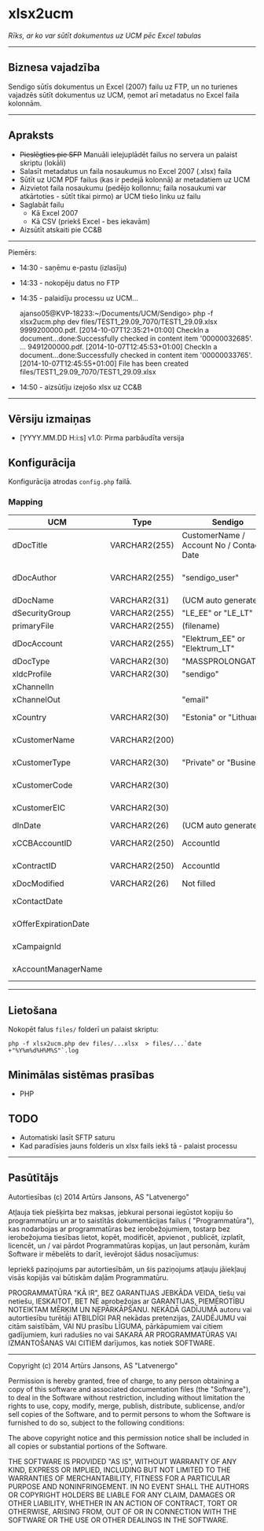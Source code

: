 xlsx2ucm
========

_Rīks, ar ko var sūtīt dokumentus uz UCM pēc Excel tabulas_

---

## Biznesa vajadzība

Sendigo sūtīs dokumentus un Excel (2007) failu uz FTP, un no turienes vajadzēs sūtīt dokumentus uz UCM, ņemot arī metadatus no Excel faila kolonnām.

---

## Apraksts

* ~~Pieslēgties pie SFP~~ Manuāli ielejuplādēt failus no servera un palaist skriptu (lokāli)
* Salasīt metadatus un faila nosaukumus no Excel 2007 (.xlsx) faila
* Sūtīt uz UCM PDF failus (kas ir pedejā kolonnā) ar metadatiem uz UCM
* Aizvietot faila nosaukumu (pedējo kollonnu; faila nosaukumi var atkārtoties - sūtīt tikai pirmo) ar UCM tiešo linku uz failu
* Saglabāt failu
  * Kā Excel 2007
  * Kā CSV (priekš Excel - bes iekavām)
* Aizsūtīt atskaiti pie CC&B

---

Piemērs:

* 14:30 - saņēmu e-pastu (izlasīju)
* 14:33 - nokopēju datus no FTP
* 14:35 - palaidīju processu uz UCM...

    ajanso05@KVP-18233:~/Documents/UCM/Sendigo> php -f xlsx2ucm.php dev files/TEST1_29.09_7070/TEST1_29.09.xlsx
    9999200000.pdf.
    [2014-10-07T12:35:21+01:00] CheckIn a document...done:Successfully checked in content item '00000032685'.
    ...
    9491200000.pdf.
    [2014-10-07T12:45:53+01:00] CheckIn a document...done:Successfully checked in content item '00000033765'.
    [2014-10-07T12:45:55+01:00] File has been created files/TEST1_29.09_7070/TEST1_29.09.xlsx

* 14:50 - aizsūtīju izejošo xlsx uz CC&B 

---

## Vērsiju izmaiņas

- [YYYY.MM.DD H:i:s] v1.0: Pirma parbāudīta versija

## Konfigurācija

Konfigurācija atrodas ```config.php``` failā.

### Mapping

| UCM           | Type           | Sendigo               | Sample                | Notes
| ------------- | -------------- | --------------------- | --------------------- | ---------------------
| dDocTitle     | VARCHAR2(255)  | CustomerName / Account No / Contact Date | RIINA SOIDLA / 0839200000 / 2014.09.10
| dDocAuthor    | VARCHAR2(255)  | "sendigo_user"        | sendigo_user | Servcie user name
| dDocName      | VARCHAR2(31)   | (UCM auto generated)  | (auto) 
| dSecurityGroup| VARCHAR2(255)  | "LE_EE" or "LE_LT"    | LE_EE
| primaryFile   | VARCHAR2(255)  | (filename)            | 839200000.pdf
| dDocAccount   | VARCHAR2(255)  | "Elektrum_EE" or "Elektrum_LT" | Elektrum_EE
| dDocType      | VARCHAR2(30)   | "MASSPROLONGATION"    | MASSPROLONGATION
| xldcProfile   | VARCHAR2(30)   | "sendigo" | sendigo
| xChannelIn    |                |                       | (empty)
| xChannelOut   |                | "email"               | email
| xCountry      | VARCHAR2(30)   | "Estonia" or "Lithuania" | Estonia | From excel
| xCustomerName | VARCHAR2(200)  |                       | RIINA SOIDLA | From excel
| xCustomerType | VARCHAR2(30)   | "Private" or "Business" | Private | From excel
| xCustomerCode | VARCHAR2(30)   |                       | 45706076520 | From excel
| xCustomerEIC  | VARCHAR2(30)   |                       | 38X-AVP-71F200E7 | From excel
| dInDate       | VARCHAR2(26)   | (UCM auto generated)  | (auto)
| xCCBAccountID | VARCHAR2(250)  | AccountId             | 0839200000 | From excel
| xContractID   | VARCHAR2(250)  | AccountId             | 0839200000 | From excel
| xDocModified  | VARCHAR2(26)   | Not filled            | (auto)
| xContactDate  |                |                       | 10.09.2014 | From excel
| xOfferExpirationDate |         |                       | 30.09.2014 | From excel
| xCampaignId   |                |                       | 1 | From excel
| xAccountManagerName |          |                       | (not defined) | From excel

---

## Lietošana

Nokopēt falus ```files/``` folderī un palaist skriptu:

    php -f xlsx2ucm.php dev files/...xlsx  > files/...`date +"%Y%m%d%H%M%S"`.log

## Minimālas sistēmas prasības

* PHP

## TODO

* Automatiski lasīt SFTP saturu
* Kad paradīsies jauns folderis un xlsx fails iekš tā - palaist processu

---

## Pasūtītājs

Autortiesības (c) 2014 Artūrs Jansons, AS "Latvenergo"

Atļauja tiek piešķirta bez maksas, jebkurai personai iegūstot kopiju šo programmatūru un ar to saistītās dokumentācijas failus ( "Programmatūra"), kas nodarbojas ar programmatūras bez ierobežojumiem, tostarp bez ierobežojuma tiesības lietot, kopēt, modificēt, apvienot , publicēt, izplatīt, licencēt, un / vai pārdot Programmatūras kopijas, un ļaut personām, kurām Software ir mēbelēts to darīt, ievērojot šādus nosacījumus: 

Iepriekš paziņojums par autortiesībām, un šis paziņojums atļauju jāiekļauj visās kopijās vai būtiskām daļām Programmatūru. 

PROGRAMMATŪRA "KĀ IR", BEZ GARANTIJAS JEBKĀDA VEIDA, tiešu vai netiešu, IESKAITOT, BET NE aprobežojas ar GARANTIJAS, PIEMĒROTĪBU NOTEIKTAM MĒRĶIM UN NEPĀRKĀPŠANU. NEKĀDĀ GADĪJUMĀ autoru vai autortiesību turētāji ATBILDĪGI PAR nekādas pretenzijas, ZAUDĒJUMU vai citām saistībām, VAI NU prasību LĪGUMA, pārkāpumiem vai citiem gadījumiem, kuri radušies no vai SAKARĀ AR PROGRAMMATŪRAS VAI IZMANTOŠANAS VAI CITIEM darījumos, kas notiek SOFTWARE.

***

Copyright (c) 2014 Artūrs Jansons, AS "Latvenergo"

Permission is hereby granted, free of charge, to any person obtaining a copy of this software and associated documentation files (the "Software"), to deal in the Software without restriction, including without limitation the rights to use, copy, modify, merge, publish, distribute, sublicense, and/or sell copies of the Software, and to permit persons to whom the Software is furnished to do so, subject to the following conditions:

The above copyright notice and this permission notice shall be included in all copies or substantial portions of the Software.

THE SOFTWARE IS PROVIDED "AS IS", WITHOUT WARRANTY OF ANY KIND, EXPRESS OR IMPLIED, INCLUDING BUT NOT LIMITED TO THE WARRANTIES OF MERCHANTABILITY, FITNESS FOR A PARTICULAR PURPOSE AND NONINFRINGEMENT. IN NO EVENT SHALL THE AUTHORS OR COPYRIGHT HOLDERS BE LIABLE FOR ANY CLAIM, DAMAGES OR OTHER LIABILITY, WHETHER IN AN ACTION OF CONTRACT, TORT OR OTHERWISE, ARISING FROM, OUT OF OR IN CONNECTION WITH THE SOFTWARE OR THE USE OR OTHER DEALINGS IN THE SOFTWARE.